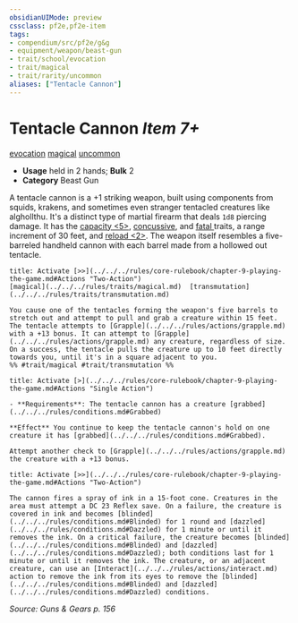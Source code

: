 ```yaml
---
obsidianUIMode: preview
cssclass: pf2e,pf2e-item
tags:
- compendium/src/pf2e/g&g
- equipment/weapon/beast-gun
- trait/school/evocation
- trait/magical
- trait/rarity/uncommon
aliases: ["Tentacle Cannon"]
---
```

# Tentacle Cannon *Item 7+*  
[evocation](evocation.md)  [magical](magical.md)  [uncommon](uncommon.md)  

- **Usage** held in 2 hands; **Bulk** 2
- **Category** Beast Gun

A tentacle cannon is a +1 striking weapon, built using components from squids, krakens, and sometimes even stranger tentacled creatures like alghollthu. It's a distinct type of martial firearm that deals `1d8` piercing damage. It has the [capacity <5>](capacity-g-g.md), [concussive](concussive-g-g.md), and [fatal <d12>](fatal.md) traits, a range increment of 30 feet, and [reload <2>](reload.md). The weapon itself resembles a five-barreled handheld cannon with each barrel made from a hollowed out tentacle.

```ad-embed-ability
title: Activate [>>](../../../rules/core-rulebook/chapter-9-playing-the-game.md#Actions "Two-Action")
[magical](../../../rules/traits/magical.md)  [transmutation](../../../rules/traits/transmutation.md)  

You cause one of the tentacles forming the weapon's five barrels to stretch out and attempt to pull and grab a creature within 15 feet. The tentacle attempts to [Grapple](../../../rules/actions/grapple.md) with a +13 bonus. It can attempt to [Grapple](../../../rules/actions/grapple.md) any creature, regardless of size. On a success, the tentacle pulls the creature up to 10 feet directly towards you, until it's in a square adjacent to you.  
%% #trait/magical #trait/transmutation %%
```

```ad-embed-ability
title: Activate [>](../../../rules/core-rulebook/chapter-9-playing-the-game.md#Actions "Single Action")

- **Requirements**: The tentacle cannon has a creature [grabbed](../../../rules/conditions.md#Grabbed)

**Effect** You continue to keep the tentacle cannon's hold on one creature it has [grabbed](../../../rules/conditions.md#Grabbed).

Attempt another check to [Grapple](../../../rules/actions/grapple.md) the creature with a +13 bonus.
```

```ad-embed-ability
title: Activate [>>](../../../rules/core-rulebook/chapter-9-playing-the-game.md#Actions "Two-Action")

The cannon fires a spray of ink in a 15-foot cone. Creatures in the area must attempt a DC 23 Reflex save. On a failure, the creature is covered in ink and becomes [blinded](../../../rules/conditions.md#Blinded) for 1 round and [dazzled](../../../rules/conditions.md#Dazzled) for 1 minute or until it removes the ink. On a critical failure, the creature becomes [blinded](../../../rules/conditions.md#Blinded) and [dazzled](../../../rules/conditions.md#Dazzled); both conditions last for 1 minute or until it removes the ink. The creature, or an adjacent creature, can use an [Interact](../../../rules/actions/interact.md) action to remove the ink from its eyes to remove the [blinded](../../../rules/conditions.md#Blinded) and [dazzled](../../../rules/conditions.md#Dazzled) conditions.
```

*Source: Guns & Gears p. 156*
